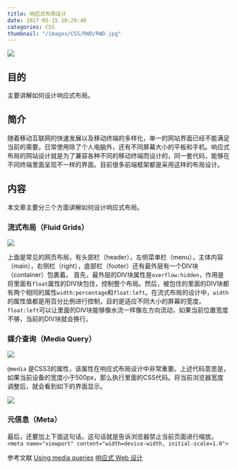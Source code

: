 ```yaml
---
title: 响应式布局设计
date: 2017-05-15 10:29:40
categories: CSS
thumbnail: "/images/CSS/RWD/RWD.jpg"
---
```

![](/images/CSS/RWD/RWD.jpg)

## 目的
主要讲解如何设计响应式布局。

<!--more-->

## 简介
随着移动互联网的快速发展以及移动终端的多样化，单一的网站界面已经不能满足当前的需要。日常使用除了个人电脑外，还有不同屏幕大小的平板和手机。响应式布局的网站设计就是为了兼容各种不同的移动终端而设计的，同一套代码，能够在不同终端里面呈现不一样的界面。目前很多前端框架都是采用这样的布局设计。

## 内容
本文章主要分三个方面讲解如何设计响应式布局。

### 流式布局（Fluid Grids）
![](/images/CSS/RWD/RWD01.jpg)

上面是常见的网页布局，有头部栏（header），左侧菜单栏（menu），主体内容（main），右侧栏（right），底部栏（footer）还有最外层有一个DIV块（container）包裹着。
首先，最外层的DIV块属性是`overflow:hidden`，作用是将里面有`float`属性的DIV块包住，控制整个布局。然后，被包住的里面的DIV块都有两个相同的属性`width:percentage`和`float:left`。在流式布局的设计中，`width`的属性值都是用百分比例进行控制，目的是适应不同大小的屏幕的宽度。`float:left`可以让里面的DIV块能够像水流一样像左方向流动，如果当前位置宽度不够，当前的DIV块就会换行。

### 媒介查询（Media Query）
![](/images/CSS/RWD/RWD02.png)

`@media` 是CSS3的属性，该属性在响应式布局设计中非常重要。上述代码意思是，如果当前设备的宽度小于500px，那么执行里面的CSS代码。将当前浏览器宽度调整后，就会看到如下的界面显示。

![](/images/CSS/RWD/RWD03.png)

### 元信息（Meta）
最后，还要加上下面这句话。这句话就是告诉浏览器禁止当前页面进行缩放。
`<meta name="viewport" content="width=device-width, initial-scale=1.0">`

参考文献
[Using media queries](https://developer.mozilla.org/en-US/docs/Web/CSS/Media_Queries/Using_media_queries)
[响应式 Web 设计](http://www.runoob.com/css/css-rwd-viewport.html)
